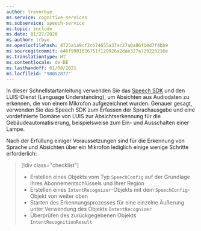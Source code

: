 ```yaml
---
author: trevorbye
ms.service: cognitive-services
ms.subservice: speech-service
ms.topic: include
ms.date: 01/27/2020
ms.author: trbye
ms.openlocfilehash: 4725a1a9cf2cb74655a37ac27a0a86f10d7f4bb9
ms.sourcegitcommit: e46f9981626751f129926a2dae327a729228216e
ms.translationtype: HT
ms.contentlocale: de-DE
ms.lasthandoff: 01/08/2021
ms.locfileid: "98052877"
---
```

In dieser Schnellstartanleitung verwenden Sie das [Speech SDK](~/articles/cognitive-services/speech-service/speech-sdk.md) und den LUIS-Dienst (Language Understanding), um Absichten aus Audiodaten zu erkennen, die von einem Mikrofon aufgezeichnet wurden. Genauer gesagt, verwenden Sie das Speech SDK zum Erfassen der Sprachausgabe und eine vordefinierte Domäne von LUIS zur Absichtserkennung für die Gebäudeautomatisierung, beispielsweise zum Ein- und Ausschalten einer Lampe. 

Nach der Erfüllung einiger Voraussetzungen sind für die Erkennung von Sprache und Absichten über ein Mikrofon lediglich einige wenige Schritte erforderlich:

> [!div class="checklist"]
>
> * Erstellen eines Objekts vom Typ `SpeechConfig` auf der Grundlage Ihres Abonnementschlüssels und Ihrer Region
> * Erstellen eines `IntentRecognizer`-Objekts mit dem `SpeechConfig`-Objekt von weiter oben
> * Starten des Erkennungsprozesses für eine einzelne Äußerung unter Verwendung des Objekts `IntentRecognizer`
> * Überprüfen des zurückgegebenen Objekts `IntentRecognitionResult`

